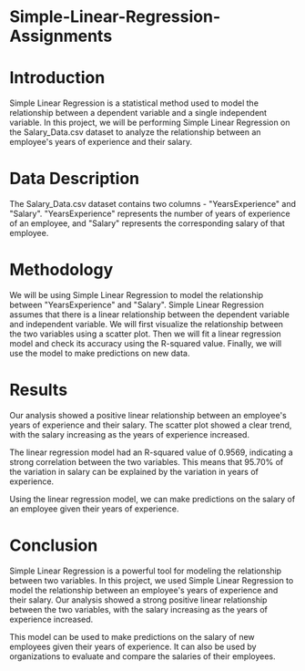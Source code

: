 # Simple-Linear-Regression-Assignments
# Introduction 

Simple Linear Regression is a statistical method used to model the relationship between a dependent variable and a single independent variable. In this project, we will be performing Simple Linear Regression on the Salary_Data.csv dataset to analyze the relationship between an employee's years of experience and their salary.

# Data Description

The Salary_Data.csv dataset contains two columns - "YearsExperience" and "Salary". "YearsExperience" represents the number of years of experience of an employee, and "Salary" represents the corresponding salary of that employee.

# Methodology

We will be using Simple Linear Regression to model the relationship between "YearsExperience" and "Salary". Simple Linear Regression assumes that there is a linear relationship between the dependent variable and independent variable. We will first visualize the relationship between the two variables using a scatter plot. Then we will fit a linear regression model and check its accuracy using the R-squared value. Finally, we will use the model to make predictions on new data.

# Results

Our analysis showed a positive linear relationship between an employee's years of experience and their salary. The scatter plot showed a clear trend, with the salary increasing as the years of experience increased.

The linear regression model had an R-squared value of 0.9569, indicating a strong correlation between the two variables. This means that 95.70% of the variation in salary can be explained by the variation in years of experience.

Using the linear regression model, we can make predictions on the salary of an employee given their years of experience.

# Conclusion

Simple Linear Regression is a powerful tool for modeling the relationship between two variables. In this project, we used Simple Linear Regression to model the relationship between an employee's years of experience and their salary. Our analysis showed a strong positive linear relationship between the two variables, with the salary increasing as the years of experience increased.

This model can be used to make predictions on the salary of new employees given their years of experience. It can also be used by organizations to evaluate and compare the salaries of their employees.

